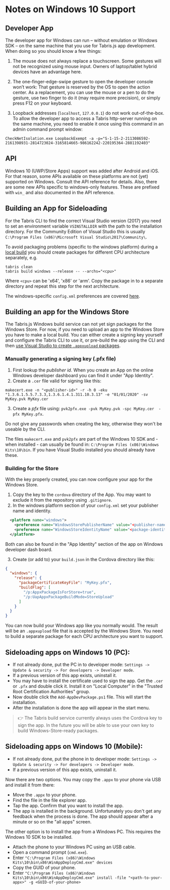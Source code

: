 ---
---
# Notes on Windows 10 Support

## Developer App

The developer app for Windows can run – without emulation or Windows SDK – on the same machine that you use for Tabris.js app development. When doing so you should know a few things:

1. The mouse does not always replace a touchscreen. Some gestures will not be recognized using mouse input. Owners of laptop/tablet hybrid devices have an advantage here.

2. The one-finger-edge-swipe gesture to open the developer console won’t work: That gesture is reserved by the OS to open the action center. As a replacement, you can use the mouse or a pen to do the gesture, use two finger to do it (may require more precision), or simply press F12 on your keyboard.

3. Loopback addresses (`localhost`, `127.0.0.1`) do not work out-of-the-box. To allow the developer app to access a Tabris http-server running on the same machine, you need to enable it once using this command in an admin command prompt window:

`CheckNetIsolation.exe LoopbackExempt -a -p="S-1-15-2-2113086592-2161398931-2814723024-3165814665-986162242-220195364-2881192403"`


## API

Windows 10 (UWP/Store Apps) support was added after Android and iOS. For that reason, some APIs available on these platforms are not (yet) supported on Windows. Consult the API reference for details. Also, there are some new APIs specific to windows-only features. These are prefixed with `win_` and also documented in the API reference.

## Building an App for Sideloading

For the Tabris CLI to find the correct Visual Studio version (2017) you need to set an environment variable `VSINSTALLDIR` with the path to the installation directory. For the Community Edition of Visual Studio this is usually `C:\Program Files (x86)\Microsoft Visual Studio\2017\Community\`.

To avoid packaging problems (specific to the windows platform) during a [local build]((./build.md)) you should create packages for different CPU architecture separately, e.g.

```
tabris clean
tabris build windows --release -- --archs="<cpu>"
```

Where `<cpu>` can be 'x64', 'x86' or 'arm'. Copy the package in to a separate directory and repeat this step for the next architecture.

The windows-specific `config.xml` preferences are covered [here](./build.html#windows-specific-preferences).

## Building an app for the Windows Store

The Tabris.js Windows build service can not yet sign packages for the Windows Store. For now, if you need to upload an app to the Windows Store you have to make a local build. You can either create a signing key yourself and configure the Tabris CLI to use it, or pre-build the app using the CLI and then [use Visual Studio to create `.appxupload` packages](https://docs.microsoft.com/en-us/windows/uwp/packaging/packaging-uwp-apps#create-an-app-package).

### Manually generating a signing key (.pfx file)

1. First lookup the *publisher id*. When you create an App on the online Windows developer dashboard you can find it under "App Identity".
2. Create a `.cer` file valid for signing like this:
```
makecert.exe -n "<publisher-id>" -r -h 0 -eku "1.3.6.1.5.5.7.3.3,1.3.6.1.4.1.311.10.3.13" -e "01/01/2020" -sv MyKey.pvk MyKey.cer
```
3. Create a *pfx* file using: `pvk2pfx.exe -pvk MyKey.pvk -spc MyKey.cer  -pfx MyKey.pfx`.

Do not give any passwords when creating the key, otherwise they won't be useable by the CLI.

The files `makecert.exe` and `pvk2pfx` are part of the Windows 10 SDK and - when installed - can usually be found in: `C:\Program Files (x86)\Windows Kits\10\bin`. If you have Visual Studio installed you should already have these.

### Building for the Store

With the key properly created, you can now configure your app for the Windows Store.

1. Copy the key to the `cordova` directory of the App. You may want to exclude it from the repository using `.gitignore`.
2. In the windows platform section of your `config.xml` set your publisher name and identity.
```xml
  <platform name="windows">
    <preference name="WindowsStorePublisherName" value="<publisher-name>"/>
    <preference name="WindowsStoreIdentityName" value="<package-identity>"/>
  </platform>
```
Both can also be found in the "App Identity" section of the app on Windows developer dash board.

3. Create (or add to) your `build.json` in the Cordova directory like this:

```json
{
  "windows": {
    "release": {
      "packageCertificateKeyFile": "MyKey.pfx",
      "buildFlag": [
        "/p:AppxPackageIsForStore=true",
        "/p:UapAppxPackageBuildMode=StoreUpload"
      ]
    }
  }
}
```

You can now build your Windows app like you normally would. The result will be an `.appxupload` file that is accepted by the Windows Store. You need to build a separate package for each CPU architecture you want to support.


## Sideloading apps on Windows 10 (PC):

 - If not already done, put the PC in to developer mode: `Settings -> Update & security -> For developers -> Developer mode`.
 - If a previous version of this app exists, uninstall it.
 - You may have to install the certificate used to sign the app. Get the `.cer` or `.pfx` and double click it. Install it on "Local Computer" in the "Trusted Root Certification Authorities" group.
 - Now double click the `Add-AppDevPackage.ps1` file. This will start the installation.
 - After the installation is done the app will appear in the start menu.

> :point_right: The Tabris build service currently always uses the Cordova key to sign the app. In the future you will be able to use your own key to build Windows-Store-ready packages.


## Sideloading apps on Windows 10 (Mobile):

 - If not already done, put the phone in to developer mode: `Settings -> Update & security -> For developers -> Developer mode`.
 - If a previous version of this app exists, uninstall it.

Now there are two options. You may copy the `.appx` to your phone via USB and install it from there:
 - Move the `.appx` to your phone.
 - Find the file in the file explorer app.
 - Tap the app. Confirm that you want to install the app.
 - The app is installed in the background. Unfortunately you don't get any feedback when the process is done. The app should appear after a minute or so on the "all apps" screen.

The other option is to install the app from a Windows PC. This requires the Windows 10 SDK to be installed.
 - Attach the phone to your Windows PC using an USB cable.
 - Open a command prompt (`cmd.exe`).
 - Enter `"C:\Program Files (x86)\Windows Kits\10\bin\x86\WinAppDeployCmd.exe" devices`
 - Copy the GUID of your phone.
 - Enter `"C:\Program Files (x86)\Windows Kits\10\bin\x86\WinAppDeployCmd.exe" install -file "<path-to-your-appx>" -g <GUID-of-your-phone>`
